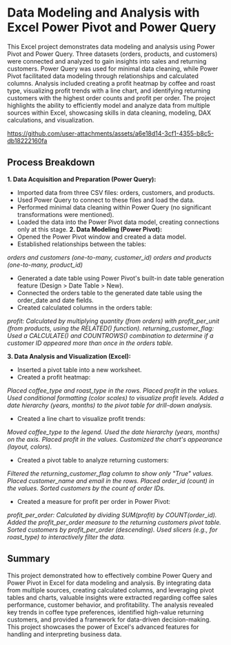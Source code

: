 # Data Modeling and Analysis with Excel Power Pivot and Power Query


This Excel project demonstrates data modeling and analysis using Power Pivot and Power Query. Three datasets (orders, products, and customers) were connected and analyzed to gain insights into sales and returning customers. Power Query was used for minimal data cleaning, while Power Pivot facilitated data modeling through relationships and calculated columns. Analysis included creating a profit heatmap by coffee and roast type, visualizing profit trends with a line chart, and identifying returning customers with the highest order counts and profit per order. The project highlights the ability to efficiently model and analyze data from multiple sources within Excel, showcasing skills in data cleaning, modeling, DAX calculations, and visualization.

https://github.com/user-attachments/assets/a6e18d14-3cf1-4355-b8c5-db18222160fa

## Process Breakdown
**1. Data Acquisition and Preparation (Power Query):**
 - Imported data from three CSV files: orders, customers, and products.
 - Used Power Query to connect to these files and load the data.
 - Performed minimal data cleaning within Power Query (no significant transformations were mentioned).
 - Loaded the data into the Power Pivot data model, creating connections only at this stage.
**2. Data Modeling (Power Pivot):**
 - Opened the Power Pivot window and created a data model.
 - Established relationships between the tables:

*orders and customers (one-to-many, customer_id)
orders and products (one-to-many, product_id)*


 - Generated a date table using Power Pivot's built-in date table generation feature (Design > Date Table > New).
 - Connected the orders table to the generated date table using the order_date and date fields.
 - Created calculated columns in the orders table:

*profit: Calculated by multiplying quantity (from orders) with profit_per_unit (from products, using the RELATED() function).
returning_customer_flag:  Used a CALCULATE() and COUNTROWS() combination to determine if a customer ID appeared more than once in the orders table.*


**3. Data Analysis and Visualization (Excel):**
 - Inserted a pivot table into a new worksheet.
 - Created a profit heatmap:

*Placed coffee_type and roast_type in the rows.
Placed profit in the values.
Used conditional formatting (color scales) to visualize profit levels.
Added a date hierarchy (years, months) to the pivot table for drill-down analysis.*


 - Created a line chart to visualize profit trends:

*Moved coffee_type to the legend.
Used the date hierarchy (years, months) on the axis.
Placed profit in the values.
Customized the chart's appearance (layout, colors).*


 - Created a pivot table to analyze returning customers:

*Filtered the returning_customer_flag column to show only "True" values.
Placed customer_name and email in the rows.
Placed order_id (count) in the values.
Sorted customers by the count of order IDs.*


 - Created a measure for profit per order in Power Pivot:

*profit_per_order: Calculated by dividing SUM(profit) by COUNT(order_id).
Added the profit_per_order measure to the returning customers pivot table.
Sorted customers by profit_per_order (descending).
Used slicers (e.g., for roast_type) to interactively filter the data.*


## Summary
This project demonstrated how to effectively combine Power Query and Power Pivot in Excel for data modeling and analysis. By integrating data from multiple sources, creating calculated columns, and leveraging pivot tables and charts, valuable insights were extracted regarding coffee sales performance, customer behavior, and profitability.  The analysis revealed key trends in coffee type preferences, identified high-value returning customers, and provided a framework for data-driven decision-making. This project showcases the power of Excel's advanced features for handling and interpreting business data.
